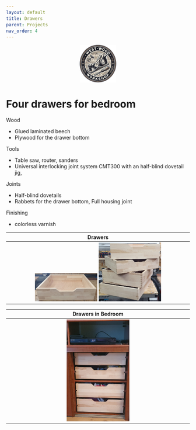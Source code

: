 ```yaml
---
layout: default
title: Drawers
parent: Projects
nav_order: 4
---
```

<p align="center"> <img src="../media/www_logo.png" width="20%" height="20%"/> </p>

# Four drawers for bedroom

Wood
* Glued laminated beech
* Plywood for the drawer bottom

Tools
* Table saw, router, sanders
* Universal interlocking joint system
CMT300 with an half-blind dovetail jig,  

Joints
* Half-blind dovetails
* Rabbets for the drawer bottom, Full housing joint

Finishing
* colorless varnish

|                                                                                                                    Drawers                                                                                                                    |
|:---------------------------------------------------------------------------------------------------------------------------------------------------------------------------------------------------------------------------------------------:|
| [<img alt="image" height="35%" src="/media/Drawers.jpg" width="35%"/>](https://garlatti.github.io/media/Drawers.jpg)  [<img alt="image" height="35%" src="/media/Drawer_2.jpg" width="35%"/>](https://garlatti.github.io/media/Drawer_2.jpg)  | 



|                          Drawers in Bedroom                           |
|:---------------------------------------------------------------------:| 
| [<img alt="image" height="35%" src="/media/Drawer_3.jpg" width="35%"/>](https://garlatti.github.io/media/Drawer_3.jpg)  | 
